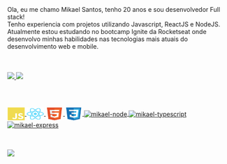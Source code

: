

<link rel="stylesheet" href="https://cdn.jsdelivr.net/gh/devicons/devicon@v2.14.0/devicon.min.css">
 Ola, eu me chamo Mikael Santos, tenho 20 anos e sou desenvolvedor Full stack! </br>
 Tenho experiencia com projetos utilizando Javascript, ReactJS e NodeJS. Atualmente estou estudando no bootcamp Ignite da Rocketseat onde desenvolvo minhas habilidades nas tecnologias mais atuais do desenvolvimento web e mobile.
 <br><br/>
<div align="center">
  <a href="https://github.com/MikaelSantos1">
</div>
 <br><br/>
<a href="https://github.com/MikaelSantos1">
  <img height="180em" src="https://github-readme-stats.vercel.app/api?username=MikaelSantos1&show_icons=true&theme=dracula&include_all_commits=true&count_private=true"/>
  <img height="180em" src="https://github-readme-stats.vercel.app/api/top-langs/?username=MikaelSantos1&layout=compact&langs_count=7&theme=dracula"/>
</div>
 
 <br><br/>
  <div >
  <img align="center" alt="Rafa-Js" height="30" width="40" src="https://raw.githubusercontent.com/devicons/devicon/master/icons/javascript/javascript-plain.svg">
  <img align="center" alt="mikael-React" height="30" width="40" src="https://raw.githubusercontent.com/devicons/devicon/master/icons/react/react-original.svg">
  <img align="center" alt="mikael-HTML" height="30" width="40" src="https://raw.githubusercontent.com/devicons/devicon/master/icons/html5/html5-original.svg">
  <img align="center" alt="mikael-CSS" height="30" width="40" src="https://raw.githubusercontent.com/devicons/devicon/master/icons/css3/css3-original.svg">
  <img align="center" alt="mikael-node" height="30" width="40" src="https://cdn.jsdelivr.net/gh/devicons/devicon/icons/nodejs/nodejs-original.svg">
    <img align="center" alt="mikael-typescript" height="30" width="40" src="https://cdn.jsdelivr.net/gh/devicons/devicon/icons/typescript/typescript-original.svg">
   <img align="center" alt="mikael-express" height="30" width="40" src="https://cdn.jsdelivr.net/gh/devicons/devicon/icons/express/express-original.svg" />
  </div>
 
 
</div>
  <br><br/>
 
<div> 
 
  <a href="https://www.linkedin.com/in/mikael-santos1/" target="_blank"><img src="https://img.shields.io/badge/-LinkedIn-%230077B5?style=for-the-badge&logo=linkedin&logoColor=white" target="_blank"></a> 
 
  
</div>
